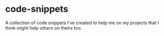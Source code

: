 # code-snippets
A collection of code snippets I've created to help me on my projects that I think might help others on theirs too.
